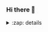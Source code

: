 ### Hi there 👋

<details>
  <summary>:zap: details</summary>

  <img align="left" alt="my github stats" scr="https://github-readme-stats-git-master-s-lasch.vercel.app/api?username=slasch" />
  
</details>
